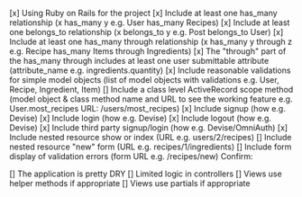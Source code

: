   [x] Using Ruby on Rails for the project
  [x] Include at least one has_many relationship (x has_many y e.g. User has_many Recipes)
  [x]  Include at least one belongs_to relationship (x belongs_to y e.g. Post belongs_to User)
  [x] Include at least one has_many through relationship (x has_many y through z e.g. Recipe   has_many Items through Ingredients)
  [x] The "through" part of the has_many through includes at least one user submittable attribute (attribute_name e.g. ingredients.quantity)
  [x] Include reasonable validations for simple model objects (list of model objects with validations e.g. User, Recipe, Ingredient, Item)
  [] Include a class level ActiveRecord scope method (model object & class method name and URL to see the working feature e.g. User.most_recipes URL: /users/most_recipes)
  [x] Include signup (how e.g. Devise)
  [x] Include login (how e.g. Devise)
  [x] Include logout (how e.g. Devise)
  [x] Include third party signup/login (how e.g. Devise/OmniAuth)
  [x] Include nested resource show or index (URL e.g. users/2/recipes)
  [] Include nested resource "new" form (URL e.g. recipes/1/ingredients)
  [] Include form display of validation errors (form URL e.g. /recipes/new)
Confirm:

 [] The application is pretty DRY
 [] Limited logic in controllers
 [] Views use helper methods if appropriate
 [] Views use partials if appropriate
